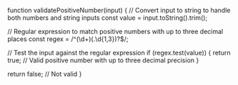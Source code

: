 function validatePositiveNumber(input) {
  // Convert input to string to handle both numbers and string inputs
  const value = input.toString().trim();

  // Regular expression to match positive numbers with up to three decimal places
  const regex = /^(\d+)(\.\d{1,3})?$/;

  // Test the input against the regular expression
  if (regex.test(value)) {
    return true; // Valid positive number with up to three decimal precision
  }

  return false; // Not valid
}
